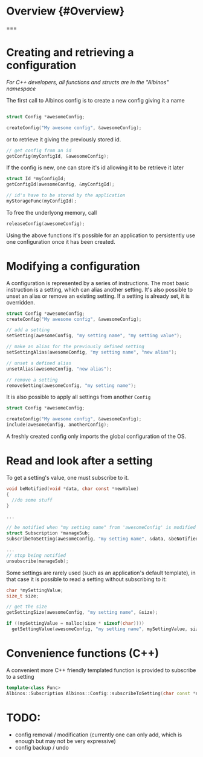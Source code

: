# Overview {#Overview}

===

# Creating and retrieving a configuration

*For C++ developers, all functions and structs are in the "Albinos" namespace*

The first call to Albinos config is to create a new config giving it a name
```c

struct Config *awesomeConfig;

createConfig("My awesome config", &awesomeConfig);
```
or to retrieve it giving the previously stored id.

```c
// get config from an id
getConfig(myConfigId, &awesomeConfig);
```
If the config is new, one can store it's id allowing it to be retrieve it later
```c
struct Id *myConfigId;
getConfigId(awesomeConfig, &myConfigId);

// id's have to be stored by the application
myStorageFunc(myConfigId);
```

To free the underlyong memory, call

```c
releaseConfig(awesomeConfig);
```

Using the above functions it's possible for an application to persistently use one configuration once it has been created.

# Modifying a configuration

A configuration is represented by a series of instructions.
The most basic instruction is a setting, which can alias another setting.
It's also possible to unset an alias or remove an existing setting.
If a setting is already set, it is overridden.
```c
struct Config *awesomeConfig;
createConfig("My awesome config", &awesomeConfig);

// add a setting
setSetting(awesomeConfig, "my setting name", "my setting value");

// make an alias for the previously defined setting
setSettingAlias(awesomeConfig, "my setting name", "new alias");

// unset a defined alias
unsetAlias(awesomeConfig, "new alias");

// remove a setting
removeSetting(awesomeConfig, "my setting name");
```

It is also possible to apply all settings from another `Config`

```c
struct Config *awesomeConfig;

createConfig("My awesome config", &awesomeConfig);
include(awesomeConfig, anotherConfig);
```

A freshly created config only imports the global configuration of the OS.

# Read and look after a setting

To get a setting's value, one must subscribe to it.

```c
void beNotified(void *data, char const *newValue)
{
  //do some stuff
}

...

// be notified when "my setting name" from 'awesomeConfig' is modified
struct Subscription *manageSub;
subscribeToSetting(awesomeConfig, "my setting name", &data, &beNotified, &manageSub);

...
// stop being notified
unsubscribe(manageSub);
```

Some settings are rarely used (such as an application's default template), in that case it is possible to read a setting without subscribing to it:
```c
char *mySettingValue;
size_t size;

// get the size
getSettingSize(awesomeConfig, "my setting name", &size);

if ((mySettingValue = malloc(size * sizeof(char))))
  getSettingValue(awesomeConfig, "my setting name", mySettingValue, size);
```

# Convenience functions (C++)

A convenient more C++ friendly templated function is provided to subscribe to a setting
```cpp
template<class Func>
Albinos::Subscription Albinos::Config::subscribeToSetting(char const *name, Func &&func);
```
# TODO:
- config removal / modification (currently one can only add, which is enough but may not be very expressive)
- config backup / undo
